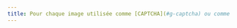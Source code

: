 ```yaml
---
title: Pour chaque image utilisée comme [CAPTCHA](#g-captcha) ou comme [image-test](#g-image-test), ayant une [alternative textuelle](#g-alternative-textuelle-image), cette alternative permet-elle d’identifier la nature et la fonction de l’image ?
---
```

